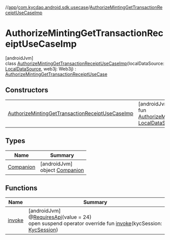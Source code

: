 //[app](../../../index.md)/[com.kycdao.android.sdk.usecase](../index.md)/[AuthorizeMintingGetTransactionReceiptUseCaseImp](index.md)

# AuthorizeMintingGetTransactionReceiptUseCaseImp

[androidJvm]\
class [AuthorizeMintingGetTransactionReceiptUseCaseImp](index.md)(localDataSource: [LocalDataSource](../../com.kycdao.android.sdk.db/-local-data-source/index.md), web3j: Web3j) : [AuthorizeMintingGetTransactionReceiptUseCase](../-authorize-minting-get-transaction-receipt-use-case/index.md)

## Constructors

| | |
|---|---|
| [AuthorizeMintingGetTransactionReceiptUseCaseImp](-authorize-minting-get-transaction-receipt-use-case-imp.md) | [androidJvm]<br>fun [AuthorizeMintingGetTransactionReceiptUseCaseImp](-authorize-minting-get-transaction-receipt-use-case-imp.md)(localDataSource: [LocalDataSource](../../com.kycdao.android.sdk.db/-local-data-source/index.md), web3j: Web3j) |

## Types

| Name | Summary |
|---|---|
| [Companion](-companion/index.md) | [androidJvm]<br>object [Companion](-companion/index.md) |

## Functions

| Name | Summary |
|---|---|
| [invoke](invoke.md) | [androidJvm]<br>@[RequiresApi](https://developer.android.com/reference/kotlin/androidx/annotation/RequiresApi.html)(value = 24)<br>open suspend operator override fun [invoke](invoke.md)(kycSession: [KycSession](../../com.kycdao.android.sdk.model/-kyc-session/index.md)) |
